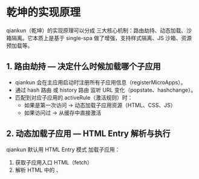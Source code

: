 # 乾坤的实现原理

qiankun（乾坤）的实现原理可以分成 三大核心机制：路由劫持、动态加载、沙箱隔离。它本质上是基于 single-spa 做了增强，支持样式隔离、JS 沙箱、资源预加载等。

## 1. 路由劫持 — 决定什么时候加载哪个子应用

- qiankun 会在主应用启动时注册所有子应用信息（registerMicroApps）。
- 通过 hash 路由 或 history 路由 监听 URL 变化（popstate、hashchange）。
- 匹配到对应子应用的 activeRule（激活规则）时：
  - 如果是第一次访问 → 动态加载子应用资源（HTML、CSS、JS）
  - 如果访问过 → 从缓存中直接激活

## 2. 动态加载子应用 — HTML Entry 解析与执行

qiankun 默认用 HTML Entry 模式 加载子应用：

1. 获取子应用入口 HTML（fetch）
2. 解析 HTML 中的 <link>、<script>、<style> 标签
3. 下载并注入这些资源到主应用的 DOM 中
4. 在执行子应用 JS 时，会传入生命周期钩子（bootstrap、mount、unmount）
5. 子应用在 mount 时渲染到主应用指定的容器（container）中

## 3. 沙箱隔离 — 避免不同子应用互相污染

qiankun 提供 两种隔离手段：

### （1）JavaScript 沙箱

- Proxy 沙箱（现代浏览器）
  - 用 new Proxy(window, handler) 拦截子应用访问全局变量
  - 让子应用的修改只作用在沙箱对象，不污染主应用或其他子应用
- 快照沙箱（旧浏览器）
  - 激活子应用时记录 window 上的全局变量快照
  - 卸载时恢复快照，撤销对子应用期间的修改

### （2）样式隔离

- Scoped CSS（运行时重写选择器）
  - 在 CSS 选择器前加唯一前缀，保证样式只作用于当前子应用容器
- Shadow DOM（可选）
  - 利用浏览器原生 Shadow DOM 隔离样式，但兼容性有限

## 4. 预加载优化

qiankun 会在主应用空闲时（requestIdleCallback）预取其他子应用的静态资源，等真正进入时几乎秒开。

## 5. 运行流程图（简化版）

```text
[URL 变化]
   ↓
[匹配 activeRule]
   ↓
[加载子应用 HTML]
   ↓
[解析并加载 CSS/JS]
   ↓
[执行 JS（在沙箱中）]
   ↓
[调用 bootstrap → mount 生命周期]
   ↓
[渲染到 container]
```

## 6. 核心优缺点

- 优点
  - 支持不同框架共存（Vue、React、Angular 都能接）
  - 样式隔离 + JS 沙箱 → 污染风险低
  - 资源按需加载 + 预加载优化
  - 生命周期清晰，子应用可独立开发部署
- 缺点
  - HTML Entry 动态加载有额外网络开销
  - 沙箱有一定性能消耗
  - 样式隔离不如 Shadow DOM 完全彻底（Scoped CSS 基于字符串重写）
